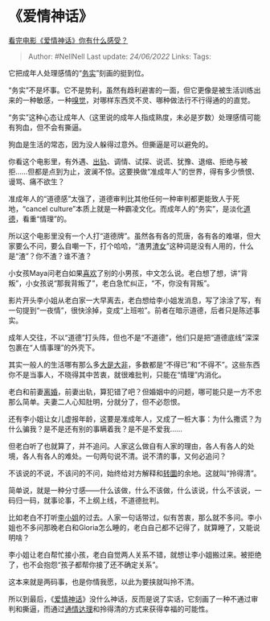 # 《爱情神话》
[看完电影《爱情神话》你有什么感受？](https://www.zhihu.com/question/508105053/answer/2540699493)

> Author: #NellNell 
> Last update: *24/06/2022* 
> Links: 
> Tags: 

它把成年人处理感情的“[务实](https://www.zhihu.com/search?q=%E5%8A%A1%E5%AE%9E&search_source=Entity&hybrid_search_source=Entity&hybrid_search_extra=%7B%22sourceType%22%3A%22answer%22%2C%22sourceId%22%3A2540699493%7D)”刻画的挺到位。

“务实”不是坏事。它不是势利，虽然有趋利避害的一面，但它更像是被生活训练出来的一种敏感，一种[嗅觉](https://www.zhihu.com/search?q=%E5%97%85%E8%A7%89&search_source=Entity&hybrid_search_source=Entity&hybrid_search_extra=%7B%22sourceType%22%3A%22answer%22%2C%22sourceId%22%3A2540699493%7D)，对哪样东西灵不灵、哪种做法行不行得通的的直觉。

“务实”这种心态让成年人（这里说的成年人指成熟度，未必是岁数）处理感情可能有狗血，但不会有撕逼。

狗血是生活的常态，因为没人躲得过意外。但撕逼是可以避免的。

你看这个电影里，有外遇、[出轨](https://www.zhihu.com/search?q=%E5%87%BA%E8%BD%A8&search_source=Entity&hybrid_search_source=Entity&hybrid_search_extra=%7B%22sourceType%22%3A%22answer%22%2C%22sourceId%22%3A2540699493%7D)、调情、试探、说谎、犹豫、退缩、拒绝与被拒……但都是点到为止，波澜不惊。这要换做“准成年人”的世界，得有多少愤恨、谩骂、痛不欲生？

准成年人的“道德感”太强了，道德审判比其他任何一种审判都更能致人于死地，“cancel culture”本质上就是一种霸凌文化。而成年人的“务实”，是淡化[道德](https://www.zhihu.com/search?q=%E9%81%93%E5%BE%B7&search_source=Entity&hybrid_search_source=Entity&hybrid_search_extra=%7B%22sourceType%22%3A%22answer%22%2C%22sourceId%22%3A2540699493%7D)，看重“情理”的。

所以这个电影里没有一个人打“道德牌”。虽然各有各的荒唐，各有各的难堪，但大家要么不问，要么自嘲一下，打个哈哈，“渣男[渣女](https://www.zhihu.com/search?q=%E6%B8%A3%E5%A5%B3&search_source=Entity&hybrid_search_source=Entity&hybrid_search_extra=%7B%22sourceType%22%3A%22answer%22%2C%22sourceId%22%3A2540699493%7D)”这种词是没有人用的，什么是“渣”？你不渣？谁不渣？

小女孩Maya问老白如果[喜欢](https://www.zhihu.com/search?q=%E5%96%9C%E6%AC%A2&search_source=Entity&hybrid_search_source=Entity&hybrid_search_extra=%7B%22sourceType%22%3A%22answer%22%2C%22sourceId%22%3A2540699493%7D)了别的小男孩，中文怎么说。老白想了想，讲“背叛”，小女孩说“那我背叛了”，老白急忙纠正，“不，你没有背叛”。

影片开头李小姐从老白家一大早离去，老白想给李小姐发消息，写了涂涂了写，有一句提到“一夜情”，很快涂掉，变成“上班啦”。前者在暗示道德，后者只是陈述事实。

成年人交往，不以“道德”打头阵，但也不是“不道德”，他们只是把“道德底线”深深包裹在“人情事理”的外壳下。

其实一般人的生活哪有那么多[大是大非](https://www.zhihu.com/search?q=%E5%A4%A7%E6%98%AF%E5%A4%A7%E9%9D%9E&search_source=Entity&hybrid_search_source=Entity&hybrid_search_extra=%7B%22sourceType%22%3A%22answer%22%2C%22sourceId%22%3A2540699493%7D)，多数都是“不得已”和“不得不”。这些东西你不是当事人，不晓得其中苦衷，就很难批判，只能在“情理”内消化。

老白和前妻[离婚](https://www.zhihu.com/search?q=%E7%A6%BB%E5%A9%9A&search_source=Entity&hybrid_search_source=Entity&hybrid_search_extra=%7B%22sourceType%22%3A%22answer%22%2C%22sourceId%22%3A2540699493%7D)，前妻出轨，算犯错了吧？但婚姻中的问题，哪可能只是一方不忠那么简单。夫妻二人心知肚明，分就分了，但不必怨恨。

还有李小姐让女儿虚报年龄，这要是准成年人，又成了一桩大事：为什么撒谎？为什么骗我？是不是还有别的事瞒着我？是不是不爱我……

但老白听了也就算了，并不追问。人家这么做自有人家的理由，各人有各人的处境，各人有各人的难处。一句两句说不清。说不清的事，又何必追问？

不该说的不说，不该问的不问，始终给对方解释和[转圜](https://www.zhihu.com/search?q=%E8%BD%AC%E5%9C%9C&search_source=Entity&hybrid_search_source=Entity&hybrid_search_extra=%7B%22sourceType%22%3A%22answer%22%2C%22sourceId%22%3A2540699493%7D)的余地。这就叫“拎得清”。

简单说，就是一种分寸感——什么该做，什么不该做，什么该说，什么不该说，一码归一码，就事论事，不上纲上线，不道德批判。

比如老白不打听[李小姐](https://www.zhihu.com/search?q=%E6%9D%8E%E5%B0%8F%E5%A7%90&search_source=Entity&hybrid_search_source=Entity&hybrid_search_extra=%7B%22sourceType%22%3A%22answer%22%2C%22sourceId%22%3A2540699493%7D)的过去。人家一句话带过，似有苦衷，那么就不多问。李小姐也不多问那晚老白和Gloria怎么睡的，老白自己都不记得了，就算睡了，又能说明啥？

李小姐让老白帮忙接小孩，老白自觉两人关系不错，就想让李小姐搬过来。被拒绝了，也不会抱怨“孩子都帮你接了还不确定关系”。

这本来就是两码事，也是你情我愿，以此为要挟就叫拎不清。

所以到最后，《[爱情神话](https://www.zhihu.com/search?q=%E7%88%B1%E6%83%85%E7%A5%9E%E8%AF%9D&search_source=Entity&hybrid_search_source=Entity&hybrid_search_extra=%7B%22sourceType%22%3A%22answer%22%2C%22sourceId%22%3A2540699493%7D)》没什么神话，反而是说了实话，它刻画了一种不通过审判和撕逼，而通过[通情达理](https://www.zhihu.com/search?q=%E9%80%9A%E6%83%85%E8%BE%BE%E7%90%86&search_source=Entity&hybrid_search_source=Entity&hybrid_search_extra=%7B%22sourceType%22%3A%22answer%22%2C%22sourceId%22%3A2540699493%7D)和拎得清的方式来获得幸福的可能性。